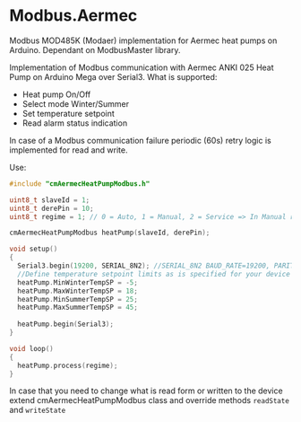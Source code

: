 # Modbus.Aermec
Modbus MOD485K (Modaer) implementation for Aermec heat pumps on Arduino. Dependant on ModbusMaster library.

Implementation of Modbus communication with Aermec ANKI 025 Heat Pump on Arduino Mega over Serial3.
What is supported:
- Heat pump On/Off
- Select mode Winter/Summer
- Set temperature setpoint 
- Read alarm status indication

In case of a Modbus communication failure periodic (60s) retry logic is implemented for read and write.

Use:
``` cpp
#include "cmAermecHeatPumpModbus.h"

uint8_t slaveId = 1;
uint8_t derePin = 10;
uint8_t regime = 1; // 0 = Auto, 1 = Manual, 2 = Service => In Manual regime control module can be controled by user

cmAermecHeatPumpModbus heatPump(slaveId, derePin);

void setup()
{
  Serial3.begin(19200, SERIAL_8N2); //SERIAL_8N2 BAUD_RATE=19200, PARITY = NONE, DATA_BITS = 8, STOP_BITS = 2 as defined in MOD485K.pdf => Modaer protocol
  //Define temperature setpoint limits as is specified for your device
  heatPump.MinWinterTempSP = -5;
  heatPump.MaxWinterTempSP = 18;
  heatPump.MinSummerTempSP = 25;
  heatPump.MaxSummerTempSP = 45;
  
  heatPump.begin(Serial3);
}

void loop()
{
  heatPump.process(regime);
}
```

In case that you need to change what is read form or written to the device extend cmAermecHeatPumpModbus class and override methods `readState` and `writeState`
